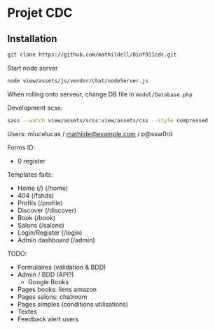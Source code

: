 # Projet CDC

## Installation
```sh 
git clone https://github.com/mathildell/8inf911cdc.git
```

Start node server
```sh 
node view/assets/js/vendor/chat/nodeServer.js
```

When rolling onto serveur, change DB file in `model/Database.php`

Development scss:
```sh 
sass --watch view/assets/scss:view/assets/css --style compressed
```

Users:
mlucelucas / mathilde@example.com / p@ssw0rd

Forms ID:
  - 0 register


Templates faits:
  - Home (/)
         (/home)
  - 404 (/fshds)
  - Profils (/profile)
  - Discover (/discover)
  - Book (/book)
  - Salons (/salons)
  - Login/Register (/login)
  - Admin dashboard (/admin)

TODO:
  - Formulaires (validation & BDD)
  - Admin / BDD (API?)
    - Google Books
  - Pages books: liens amazon
  - Pages salons: chatroom 
  - Pages simples (conditions utilisations)
  - Textes
  - Feedback alert users
